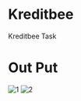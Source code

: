 # Kreditbee
Kreditbee Task

# Out Put
![1](https://user-images.githubusercontent.com/69352854/115105956-91c1eb00-9f7f-11eb-924d-edeb55e50975.png)
![2](https://user-images.githubusercontent.com/69352854/115105959-95557200-9f7f-11eb-88a4-8a33570131d9.png)

